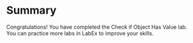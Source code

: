 # Summary

Congratulations! You have completed the Check if Object Has Value lab. You can practice more labs in LabEx to improve your skills.
